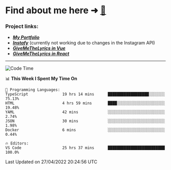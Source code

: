 # Find about me here ➜ [🧑](https://pauabella.dev)

### Project links:
- ***[My Portfolio](https://pauabella.dev)***
- ***[Instafy](https://instafy.me)*** (currently not working due to changes in the Instagram API)
- ***[GiveMeTheLyrics in Vue](https://lyrics.pauabella.dev)***
- ***[GiveMeTheLyrics in React](https://pauabella.dev/GiveMeTheLyrics)***

---
<!--START_SECTION:waka-->
![Code Time](http://img.shields.io/badge/Code%20Time-987%20hrs%2031%20mins-blue)

📊 **This Week I Spent My Time On** 

```text
💬 Programming Languages: 
TypeScript               19 hrs 14 mins      ██████████████████░░░░░░░   75.13% 
HTML                     4 hrs 59 mins       ████░░░░░░░░░░░░░░░░░░░░░   19.48% 
YAML                     42 mins             ░░░░░░░░░░░░░░░░░░░░░░░░░   2.74% 
JSON                     30 mins             ░░░░░░░░░░░░░░░░░░░░░░░░░   1.98% 
Docker                   6 mins              ░░░░░░░░░░░░░░░░░░░░░░░░░   0.44%

🔥 Editors: 
VS Code                  25 hrs 37 mins      █████████████████████████   100.0%

```


 Last Updated on 27/04/2022 20:24:56 UTC
<!--END_SECTION:waka-->
